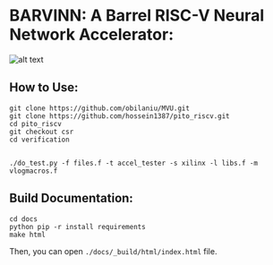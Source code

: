 # BARVINN: A Barrel RISC-V Neural Network Accelerator:

![alt text](https://github.com/hossein1387/Accelerator/blob/documentation/docs/_static/BARVINN_LOGO_2_DARK.png)

## How to Use:
    
    git clone https://github.com/obilaniu/MVU.git
    git clone https://github.com/hossein1387/pito_riscv.git
    cd pito_riscv
    git checkout csr
    cd verification


    ./do_test.py -f files.f -t accel_tester -s xilinx -l libs.f -m vlogmacros.f


## Build Documentation:

    cd docs
    python pip -r install requirements
    make html

Then, you can open `./docs/_build/html/index.html` file.

